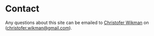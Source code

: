 Contact
==============================================

Any questions about this site can be emailed to [Christofer Wikman](https://www.facebook.com/christofer.wikman) on (christofer.wikman@gmail.com).
